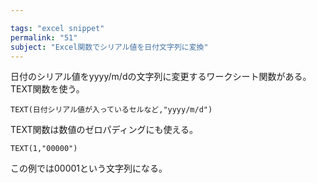 ```yaml
---

tags: "excel snippet"
permalink: "51"
subject: "Excel関数でシリアル値を日付文字列に変換"
---
```


日付のシリアル値をyyyy/m/dの文字列に変更するワークシート関数がある。
TEXT関数を使う。

```excel
TEXT(日付シリアル値が入っているセルなど,"yyyy/m/d")
```

TEXT関数は数値のゼロパディングにも使える。

```excel
TEXT(1,"00000")
```

この例では00001という文字列になる。
